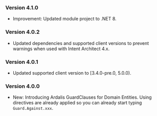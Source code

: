 ### Version 4.1.0

- Improvement: Updated module project to .NET 8.

### Version 4.0.2

- Updated dependencies and supported client versions to prevent warnings when used with Intent Architect 4.x.

### Version 4.0.1

- Updated supported client version to [3.4.0-pre.0, 5.0.0).

### Version 4.0.0

- New: Introducing Ardalis GuardClauses for Domain Entities. Using directives are already applied so you can already start typing `Guard.Against.xxx`. 